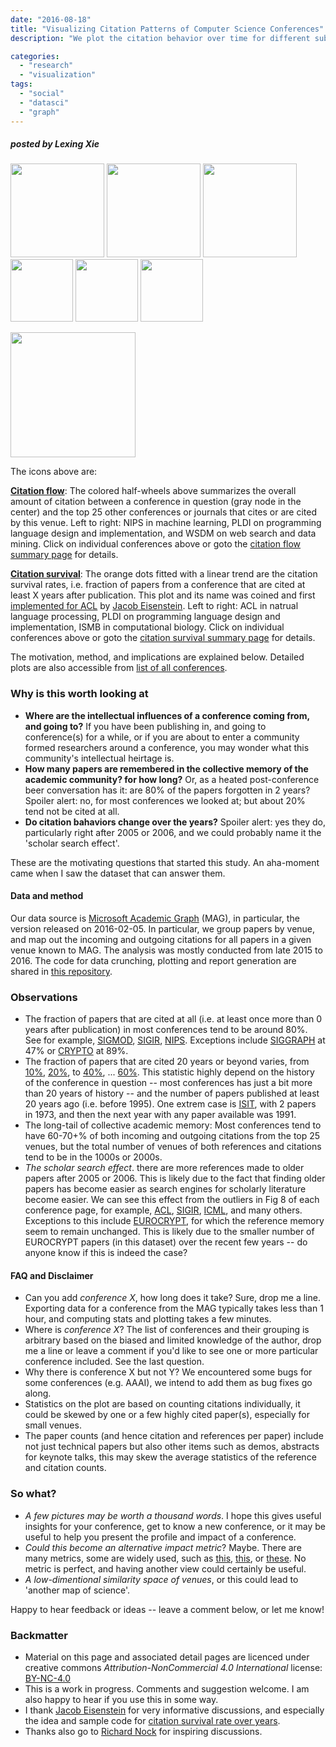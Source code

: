 ```yaml
---
date: "2016-08-18"
title: "Visualizing Citation Patterns of Computer Science Conferences"
description: "We plot the citation behavior over time for different subfields in computer science, using data from microsoft academic graph."

categories:
  - "research"
  - "visualization"
tags:
  - "social"
  - "datasci"
  - "graph"
---
```


##### *posted by* Lexing Xie

<a href=/citation/NIPS><img width=150 src="/img/citation/NIPS/NIPS_mini_graph.png"></a>
<a href=/citation/PLDI><img width=150 src="/img/citation/PLDI/PLDI_mini_graph.png"></a>
<a href=/citation/WSDM><img width=150 src="/img/citation/WSDM/WSDM_mini_graph.png"></a>
<a href=/citation/ACL><img width=100 src="/img/citation/ACL/ACL_citation_survival.png"></a>
<a href=/citation/PLDI><img width=100 src="/img/citation/PLDI/PLDI_citation_survival.png"></a>
<a href=/citation/ISMB><img width=100 src="/img/citation/ISMB/ISMB_citation_survival.png"></a>

<!--more-->
<img width=200 src="/img/citation/mini_bar.png">


The icons above are: 

[**Citation flow**](/post/citation_flow): The colored half-wheels above summarizes the overall amount of citation between a conference in question (gray node in the center) and the top 25 other conferences or journals that cites or are cited by this venue. Left to right: NIPS in machine learning, PLDI on programming language design and implementation, and WSDM on web search and data mining. Click on individual conferences above or goto the [citation flow summary page](/post/citation_flow) for details. 

[**Citation survival**](/post/citation_survival): The orange dots fitted with a linear trend are the citation survival rates, i.e. fraction of papers from a conference that are cited at least X years after publication. This plot and its name was coined and first [implemented for ACL](https://twitter.com/jacobeisenstein/status/744221019875971073) by [Jacob Eisenstein](http://www.cc.gatech.edu/~jeisenst). Left to right: ACL in natrual language processing, PLDI on programming language design and implementation, ISMB in computational biology. Click on individual conferences above or goto the [citation survival summary page](/post/citation_survival) for details.

The motivation, method, and implications are explained below. Detailed plots are also accessible from [list of all conferences](/tags/citation/). 

### Why is this worth looking at

* **Where are the intellectual influences of a conference coming from, and going to?** If you have been publishing in, and going to conference(s) for a while, or if you are about to enter a community formed researchers around a conference, you may wonder what this community's intellectual heirtage is.
* **How many papers are remembered in the collective memory of the academic community? for how long?** Or, as a heated post-conference beer conversation has it: are 80% of the papers forgotten in 2 years? Spoiler alert: no, for most conferences we looked at; but about 20% tend not be cited at all. 
* **Do citation bahaviors change over the years?** Spoiler alert: yes they do, particularly right after 2005 or 2006, and we could probably name it the 'scholar search effect'. 

These are the motivating questions that started this study. An aha-moment came when I saw the dataset that can answer them.  


#### Data and method

Our data source is [Microsoft Academic Graph](http://research.microsoft.com/en-us/projects/mag/) (MAG), in particular, the version released on 2016-02-05. In particular, we group papers by venue, and map out the incoming and outgoing citations for all papers in a given venue known to MAG. 
The analysis was mostly conducted from late 2015 to 2016. The code for data crunching, plotting and report generation are shared in <a href=https://github.com/lexingxie/academic-graph>this repository</a>.

### Observations

* The fraction of papers that are cited at all (i.e. at least once more than 0 years after publication) in most conferences tend to be around 80%. See for example, [SIGMOD](/citation/SIGMOD), [SIGIR](/citation/SIGIR), [NIPS](/citation/NIPS). Exceptions include [SIGGRAPH](/citation/SIGMOD) at 47% or [CRYPTO](/citation/CRYPTO) at 89%.
* The fraction of papers that are cited 20 years or beyond varies, from [10%](/citation/NAACL), [20%](/citation/OOPSLA), to [40%](/citation/ACL), ... [60%](/citation/CRYPTO). This statistic highly depend on the history of the conference in question -- most conferences has just a bit more than 20 years of history -- and the number of papers published at least 20 years ago (i.e. before 1995). One extrem case is [ISIT](/citation/ISIT/), with 2 papers in 1973, and then the next year with any paper available was 1991. 
* The long-tail of collective academic memory: Most conferences tend to have 60-70+% of both incoming and outgoing citations from the top 25 venues, but the total number of venues of both references and citations tend to be in the 1000s or 2000s. 
* *The scholar search effect*. there are more references made to older papers after 2005 or 2006. This is likely due to the fact that finding older papers has become easier as search engines for scholarly literature become easier. We can see this effect from the outliers in Fig 8 of each conference page, for example, [ACL](/citation/ACL/#fig8), [SIGIR](/citation/SIGIR/#fig8), [ICML](/citation/ICML/#fig8), and many others. Exceptions to this include [EUROCRYPT](/citation/EUROCRYPT/#fig8), for which the reference memory seem to remain unchanged. This is likely due to the smaller number of EUROCRYPT papers (in this dataset) over the recent few years -- do anyone know if this is indeed the case?

#### FAQ and Disclaimer

* Can you add _conference X_, how long does it take? Sure, drop me a line. Exporting data for a conference from the MAG typically takes less than 1 hour, and computing stats and plotting takes a few minutes. 
* Where is _conference X_? The list of conferences and their grouping is arbitrary based on the biased and limited knowledge of the author, drop me a line or leave a comment if you'd like to see one or more particular conference included. See the last question.
* Why there is conference X but not Y? We encountered some bugs for some conferences (e.g. AAAI), we intend to add them as bug fixes go along. 
* Statistics on the plot are based on counting citations individually, it could be skewed by one or a few highly cited paper(s), especially for small venues. 
* The paper counts (and hence citation and references per paper) include not just technical papers but also other items such as demos, abstracts for keynote talks, this may skew the average statistics of the reference and citation counts.  

### So what?

* *A few pictures may be worth a thousand words*. I hope this gives useful insights for your conference, get to know a new conference, or it may be useful to help you present the profile and impact of a conference. 
* *Could this become an alternative impact metric*? Maybe. There are many metrics, some are widely used, such as [this](http://wokinfo.com/essays/impact-factor), [this](http://www.mapequation.org/), or [these](https://scholar.google.com/citations?view_op=top_venues). No metric is perfect, and having another view could certainly be useful. 
* *A low-dimentional similarity space of venues*, or this could lead to 'another map of science'. 

Happy to hear feedback or ideas -- leave a comment below, or let me know! 

<!--
* local dimensionality of a conference (specialization of the conference), AI conference high? e.g. ICML, CP, ICAPS
* animate map over time - plate tectonics of the field 
-->


<!-- conferences w data or code bugs
	(data gen) AAAI, COLT(0), RSS(?)
	(vis code) SODA, ISMIR, UAI, ICRA -- solved 2016-08-18
	 ax = sns.heatmap(cite_pubyear_count.loc[1975:2016], linewidths=.5, annot=True, fmt=".0f") -- fill in 0 rather than None
-->

### Backmatter

* Material on this page and associated detail pages are licenced under creative commons *Attribution-NonCommercial 4.0 International* license: [BY-NC-4.0](https://creativecommons.org/licenses/by-nc/4.0/)
* This is a work in progress. Comments and suggestion welcome. I am also happy to hear if you use this in some way. 
* I thank [Jacob Eisenstein](http://www.cc.gatech.edu/~jeisenst) for very informative discussions, and especially the idea and sample code for [citation survival rate over years](https://twitter.com/jacobeisenstein/status/744221019875971073).
* Thanks also go to [Richard Nock](http://www.nicta.com.au/people/rnock/) for inspiring discussions.
